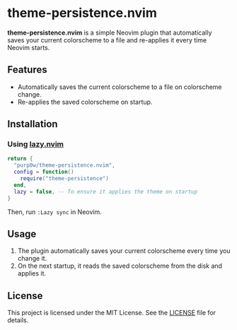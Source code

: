 # theme-persistence.nvim

**theme-persistence.nvim** is a simple Neovim plugin that automatically saves your current colorscheme to a file and re-applies it every time Neovim starts.

## Features

- Automatically saves the current colorscheme to a file on colorscheme change.
- Re-applies the saved colorscheme on startup.

## Installation

### Using [lazy.nvim](https://github.com/folke/lazy.nvim)

```lua
return {
  "purp0w/theme-persistence.nvim",
  config = function()
    require("theme-persistence")
  end,
  lazy = false, -- To ensure it applies the theme on startup
}
```

Then, run `:Lazy sync` in Neovim.

## Usage

1. The plugin automatically saves your current colorscheme every time you change it.
2. On the next startup, it reads the saved colorscheme from the disk and applies it.

## License

This project is licensed under the MIT License. See the [LICENSE](LICENSE) file for details.
